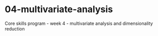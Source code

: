 # 04-multivariate-analysis
Core skills program - week 4 - multivariate analysis and dimensionality reduction
